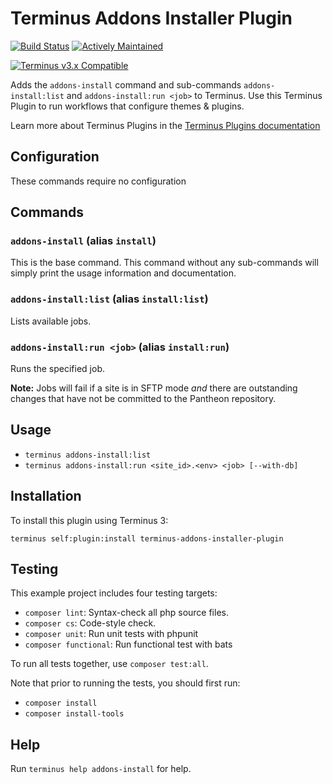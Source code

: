 # Terminus Addons Installer Plugin

[![Build Status](https://github.com/pantheon-systems/terminus-addons-installer-plugin/actions/workflows/test.yml/badge.svg)](https://github.com/pantheon-systems/terminus-addons-installer-plugin/actions/workflows/test.yml)
[![Actively Maintained](https://img.shields.io/badge/Pantheon-Actively_Maintained-yellow?logo=pantheon&color=FFDC28)](https://pantheon.io/docs/oss-support-levels#actively-maintained-support)

[![Terminus v3.x Compatible](https://img.shields.io/badge/terminus-3.x-green.svg)](https://github.com/pantheon-systems/terminus-addons-installer-plugin/tree/3.x)

Adds the `addons-install` command and sub-commands `addons-install:list` and `addons-install:run <job>` to Terminus. Use this Terminus Plugin to run workflows that configure themes & plugins.

Learn more about Terminus Plugins in the
[Terminus Plugins documentation](https://pantheon.io/docs/terminus/plugins)

## Configuration

These commands require no configuration

## Commands

### `addons-install` (alias `install`)

This is the base command. This command without any sub-commands will simply print the usage information and documentation.

### `addons-install:list` (alias `install:list`)

Lists available  jobs.

### `addons-install:run <job>` (alias `install:run`)

Runs the specified job.

**Note:** Jobs will fail if a site is in SFTP mode _and_ there are outstanding changes that have not be committed to the Pantheon repository.

<!-- TODO: add the flag support in a future release
#### Flags

* `--skip-db`: If included, the job will be run without a database connection.
-->
## Usage
* `terminus addons-install:list`
* `terminus addons-install:run <site_id>.<env> <job> [--with-db]`

## Installation

To install this plugin using Terminus 3:
```
terminus self:plugin:install terminus-addons-installer-plugin
```

## Testing
This example project includes four testing targets:

* `composer lint`: Syntax-check all php source files.
* `composer cs`: Code-style check.
* `composer unit`: Run unit tests with phpunit
* `composer functional`: Run functional test with bats

To run all tests together, use `composer test:all`.

Note that prior to running the tests, you should first run:
* `composer install`
* `composer install-tools`

## Help
Run `terminus help addons-install` for help.
